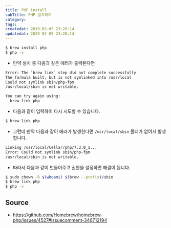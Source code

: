 ```yaml
---
title: PHP install
subTitle: PHP 설치하기
category: 
tags: 
createdat: 2019-02-05 23:20:14
updatedat: 2019-02-05 23:20:14
---
```


```bash
$ brew install php
$ php -v
```

* 만약 설치 중 다음과 같은 에러가 출력된다면

```bash
Error: The `brew link` step did not complete successfully
The formula built, but is not symlinked into /usr/local
Could not symlink sbin/php-fpm
/usr/local/sbin is not writable.

You can try again using:
  brew link php
```

* 다음과 같이 입력하이 다시 시도할 수 있습니다.

```bash
$ brew link php
```

* 그런데 만약 다음과 같이 에러가 발생한다면 `/usr/local/sbin` 폴더가 없어서
  발생합니다.

```bash
Linking /usr/local/Cellar/php/7.3.0_1... 
Error: Could not symlink sbin/php-fpm
/usr/local/sbin is not writable.
```

* 따라서 다음과 같이 만들어주고 권한을 설정하면 해결이 됩니다.

```bash
$ sudo chown -R $(whoami) $(brew --prefix)/sbin
$ brew link php
$ php -v
```

## Source

* https://github.com/Homebrew/homebrew-php/issues/4527#issuecomment-346712194
